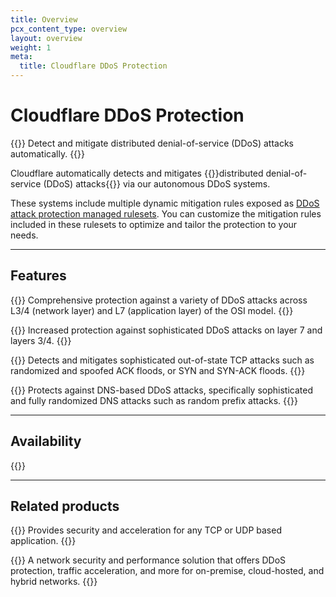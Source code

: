 ```yaml
---
title: Overview
pcx_content_type: overview
layout: overview
weight: 1
meta:
  title: Cloudflare DDoS Protection
---
```


# Cloudflare DDoS Protection

{{<description>}}
Detect and mitigate distributed denial-of-service (DDoS) attacks automatically.
{{</description>}}

Cloudflare automatically detects and mitigates {{<glossary-tooltip term_id="distributed denial-of-service (DDoS) attack" link="https://www.cloudflare.com/learning/ddos/what-is-a-ddos-attack/">}}distributed denial-of-service (DDoS) attacks{{</glossary-tooltip>}} via our autonomous DDoS systems.

These systems include multiple dynamic mitigation rules exposed as [DDoS attack protection managed rulesets](/ddos-protection/managed-rulesets/). You can customize the mitigation rules included in these rulesets to optimize and tailor the protection to your needs.

---

## Features

{{<feature header="Managed rulesets" href="/ddos-protection/managed-rulesets/">}}
Comprehensive protection against a variety of DDoS attacks across L3/4 (network layer) and L7 (application layer) of the OSI model.
{{</feature>}}

{{<feature header="Adaptive DDoS protection" href="/ddos-protection/managed-rulesets/adaptive-protection/">}}
Increased protection against sophisticated DDoS attacks on layer 7 and layers 3/4.
{{</feature>}}

{{<feature header="Advanced TCP protection" href="/ddos-protection/tcp-protection/">}}
Detects and mitigates sophisticated out-of-state TCP attacks such as randomized and spoofed ACK floods, or SYN and SYN-ACK floods.
{{</feature>}}

{{<feature header="Advanced DNS protection (beta)" href="/ddos-protection/dns-protection/">}}
Protects against DNS-based DDoS attacks, specifically sophisticated and fully randomized DNS attacks such as random prefix attacks.
{{</feature>}}

---

## Availability

{{<feature-table id="security.ddos">}}

---

## Related products

{{<related header="Spectrum" href="/spectrum/" product="spectrum">}}
Provides security and acceleration for any TCP or UDP based application.
{{</related>}}

{{<related header="Magic Transit" href="/magic-transit/" product="magic-transit">}}
A network security and performance solution that offers DDoS protection, traffic acceleration, and more for on-premise, cloud-hosted, and hybrid networks.
{{</related>}}
